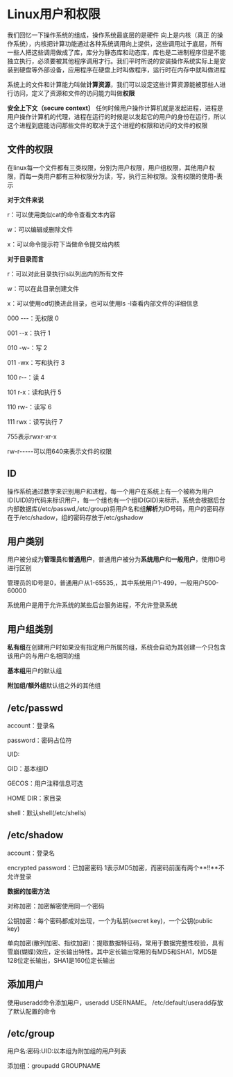 # Linux用户和权限
我们回忆一下操作系统的组成，操作系统最底层的是硬件 向上是内核（真正 的操作系统），内核把计算功能通过各种系统调用向上提供，这些调用过于底层，所有一些人把这些调用做成了库，库分为静态库和动态库，库也是二进制程序但是不能独立执行，必须要被其他程序调用才行。我们平时所说的安装操作系统实际上是安装到硬盘等外部设备，应用程序在硬盘上时叫做程序，运行时在内存中就叫做进程

系统上的文件和计算能力叫做**计算资源**，我们可以设定这些计算资源能被那些人进行访问，定义了资源和文件的访问能力叫做**权限**

**安全上下文（secure context）** 任何时候用户操作计算机就是发起进程，进程是用户操作计算机的代理，进程在运行的时候是以发起它的用户的身份在运行，所以这个进程到底能访问那些文件的取决于这个进程的权限和访问的文件的权限


## 文件的权限
在linux每一个文件都有三类权限，分别为用户权限，用户组权限，其他用户权限，而每一类用户都有三种权限分为读，写，执行三种权限。没有权限的使用-表示

**对于文件来说**

r：可以使用类似cat的命令查看文本内容

w：可以编辑或删除文件

x：可以命令提示符下当做命令提交给内核

**对于目录而言**

r：可以对此目录执行ls以列出内的所有文件

w：可以在此目录创建文件

x：可以使用cd切换进此目录，也可以使用ls -l查看内部文件的详细信息

000	---：无权限 0

001	--x：执行 1

010	-w-：写 2

011	-wx：写和执行 3

100	r--：读 4

101	r-x：读和执行 5

110	rw-：读写 6

111	rwx：读写执行 7

755表示rwxr-xr-x

rw-r-----可以用640来表示文件的权限

## ID

操作系统通过数字来识别用户和进程，每一个用户在系统上有一个被称为用户ID(UID)的代码来标识用户，每一个组也有一个组ID(GID)来标示。系统会根据后台内部数据库(/etc/passwd,/etc/group)将用户名和组**解析**为ID号码，用户的密码存在于/etc/shadow，组的密码存放于/etc/gshadow

## 用户类别

用户被分成为**管理员**和**普通用户**，普通用户被分为**系统用户**和**一般用户**，使用ID号进行区别

管理员的ID号是0，普通用户从1-65535,，其中系统用户1-499，一般用户500-60000

系统用户是用于允许系统的某些后台服务进程，不允许登录系统

## 用户组类别

**私有组**在创建用户时如果没有指定用户所属的组，系统会自动为其创建一个只包含该用户的与用户名相同的组

**基本组**用户的默认组

**附加组/额外组**默认组之外的其他组

## /etc/passwd

account：登录名

password：密码占位符

UID:

GID：基本组ID

GECOS：用户注释信息可选

HOME DIR：家目录

shell：默认shell(/etc/shells)

## /etc/shadow

account：登录名

encrypted password：已加密密码 1表示MD5加密，而密码前面有两个**!!**不允许登录

**数据的加密方法**

对称加密：加密解密使用同一个密码

公钥加密：每个密码都成对出现，一个为私钥(secret key)，一个公钥(public key)

单向加密(散列加密、指纹加密)：提取数据特征码，常用于数据完整性校验，具有雪崩(蝴蝶)效应，定长输出特性。其中定长输出常用的有MD5和SHA1，MD5是128位定长输出，SHA1是160位定长输出

## 添加用户

使用useradd命令添加用户，useradd USERNAME。 /etc/default/useradd存放了默认配置的命令

## /etc/group

用户名:密码:UID:以本组为附加组的用户列表

添加组：groupadd GROUPNAME